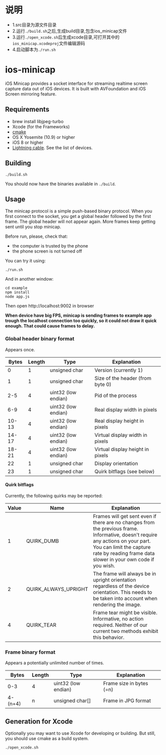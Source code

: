 # 说明

- 1.src目录为源文件目录
- 2.运行`./build.sh`之后,生成build目录,包含ios_minicap文件
- 3.运行`./open_xcode.sh`后生成xcode目录,可打开其中的`ios_minicap.xcodeproj`文件编辑源码
- 4.启动脚本为`./run.sh`

# ios-minicap

iOS Minicap provides a socket interface for streaming realtime screen capture data out of iOS devices. It is built with AVFoundation and iOS Screen mirroring feature.


## Requirements

* brew install libjpeg-turbo
* Xcode (for the Frameworks)
* [cmake](https://cmake.org/)
* OS X Yosemite (10.9) or higher
* iOS 8 or higher
* [Lightning cable](https://en.wikipedia.org/wiki/Lightning_(connector)). See the list of devices.

## Building

```
./build.sh
```

You should now have the binaries available in `./build`.

## Usage

The minicap protocol is a simple push-based binary protocol. When you first connect to the socket, you get a global header followed by the first frame. The global header will not appear again. More frames keep getting sent until you stop minicap.

Before run, please, check that:

* the computer is trusted by the phone
* the phone screen is not turned off

You can try it using:

```
./run.sh
```

And in another window:

```
cd example
npm install
node app.js
```

Then open http://localhost:9002 in browser

**When device have big FPS, minicap is sending frames to example app trough the localhost connection too quickly, so it could not draw it quick enough. That could cause frames to delay.**

### Global header binary format

Appears once.

| Bytes | Length | Type | Explanation |
|-------|--------|------|-------------|
| 0     | 1 | unsigned char | Version (currently 1) |
| 1     | 1 | unsigned char | Size of the header (from byte 0) |
| 2-5   | 4 | uint32 (low endian) | Pid of the process |
| 6-9   | 4 | uint32 (low endian) | Real display width in pixels |
| 10-13 | 4 | uint32 (low endian) | Real display height in pixels |
| 14-17 | 4 | uint32 (low endian) | Virtual display width in pixels |
| 18-21 | 4 | uint32 (low endian) | Virtual display height in pixels |
| 22    | 1 | unsigned char | Display orientation |
| 23    | 1 | unsigned char | Quirk bitflags (see below) |

#### Quirk bitflags

Currently, the following quirks may be reported:

| Value | Name | Explanation |
|-------|------|-------------|
| 1     | QUIRK_DUMB | Frames will get sent even if there are no changes from the previous frame. Informative, doesn't require any actions on your part. You can limit the capture rate by reading frame data slower in your own code if you wish. |
| 2     | QUIRK_ALWAYS_UPRIGHT | The frame will always be in upright orientation regardless of the device orientation. This needs to be taken into account when rendering the image. |
| 4     | QUIRK_TEAR | Frame tear might be visible. Informative, no action required. Neither of our current two methods exhibit this behavior. |

### Frame binary format

Appears a potentially unlimited number of times.

| Bytes | Length | Type | Explanation |
|-------|--------|------|-------------|
| 0-3   | 4 | uint32 (low endian) | Frame size in bytes (=n) |
| 4-(n+4) | n | unsigned char[] | Frame in JPG format |


## Generation for Xcode

Optionally you may want to use Xcode for developing or building. But still, you should use cmake as a build system.

```
./open_xcode.sh
```
